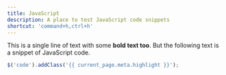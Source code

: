 ```yaml
---
title: JavaScript
description: A place to test JavaScript code snippets
shortcut: 'command+h,ctrl+h'
---
```


This is a single line of text with some **bold text too**. But the following text is a snippet of JavaScript code.

```js
$('code').addClass('{{ current_page.meta.highlight }}');
```
